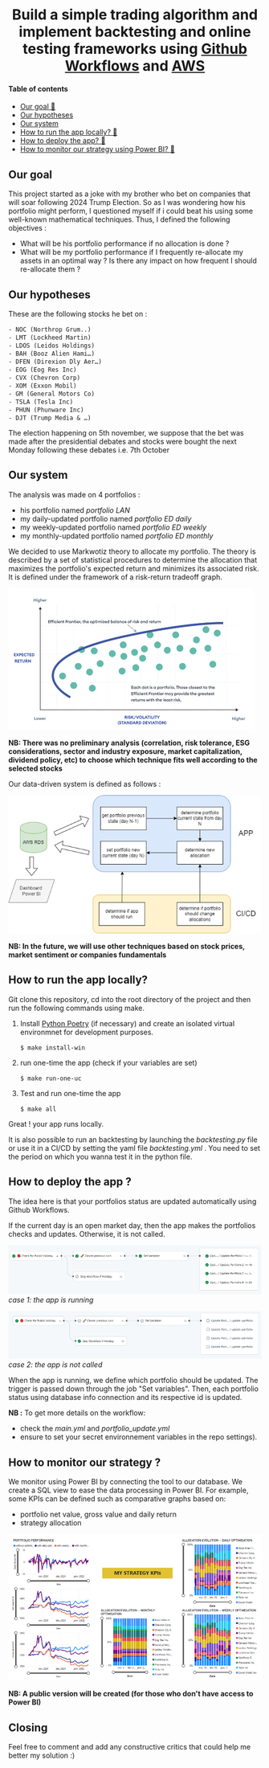<div align="center">
    <h1>Build a simple trading algorithm and implement backtesting and online testing frameworks using  <a href="https://docs.github.com/en/actions/writing-workflows">Github Workflows</a> and <a href="https://aws.amazon.com/">AWS</a></h1>

</div>

#### Table of contents
* [Our goal 🎯](#our-goal)
* [Our hypotheses  ](#our-hypotheses)
* [Our system ](#our-system)
* [How to run the app locally? 🏃](#how-to-run-the-app-locally)
* [How to deploy the app? 🚀](#how-to-deploy-the-api-to-kubernetes-with-gimlet)
* [How to monitor our strategy using Power BI? 🔎](#how-to-monitor-our-strategy-with-power-bi)


## Our goal

This project started as a joke with my brother who bet on companies that will soar following 2024 Trump Election. So as I was wondering how his portfolio might perform, I questioned myself if i could beat his using some well-known mathematical techniques. Thus, I defined the following objectives :

- What will be his portfolio performance if no allocation is done ?
- What will be my portfolio performance if I frequently re-allocate my assets in an optimal way  ? Is there any impact on how frequent I should re-allocate them ?

## Our hypotheses
These are the following stocks he bet on :

	- NOC (Northrop Grum..)
	- LMT (Lockheed Martin)
	- LDOS (Leidos Holdings)
	- BAH (Booz Alien Hami…)
	- DFEN (Direxion Dly Aer…)
	- EOG (Eog Res Inc)
	- CVX (Chevron Corp)
	- XOM (Exxon Mobil)
	- GM (General Motors Co)
	- TSLA (Tesla Inc)
	- PHUN (Phunware Inc)
    - DJT (Trump Media & …)

The election happening on 5th november, we suppose that the bet was made after the presidential debates and stocks were bought the next Monday following these debates i.e. 7th October 

## Our system
The analysis was made on 4 portfolios :
- his portfolio named *portfolio LAN*
- my daily-updated portfolio named *portfolio ED daily*
- my weekly-updated portfolio named *portfolio ED weekly*
- my monthly-updated portfolio named *portfolio ED monthly*

We decided to use Markwotiz theory to allocate my portfolio. The theory is described by a set of statistical procedures to determine the allocation that maximizes the portfolio's expected return and minimizes its associated risk. It is defined under the framework of a risk-return tradeoff graph. 

![](images/efficient-frontier.PNG)

**NB: There was no preliminary analysis (correlation, risk tolerance, ESG considerations, sector and industry exposure, market capitalization, dividend policy, etc) to choose which technique fits well according to the selected stocks**

Our data-driven system is defined as follows :

![](images/system.png)

**NB: In the future, we will use other techniques based on stock prices, market sentiment or companies fundamentals**

## How to run the app locally?

Git clone this repository, cd into the root directory of the project and then run the following commands using make.

1. Install [Python Poetry](https://python-poetry.org/docs/#installation) (if necessary)
and create an isolated virtual environmnet for development purposes.
    ```
    $ make install-win
    ```

2. run one-time the app (check if your variables are set) 
    ```
    $ make run-one-uc
    ```

3. Test and run one-time the app 
    ```
    $ make all
    ```
Great ! your app runs locally. 

It is also possible to run an backtesting by launching the *backtesting.py* file or use it in a CI/CD by setting the yaml file *backtesting.yml* . You need to set the period on which you wanna test it in the python file.

## How to deploy the app ?

The idea here is that your portfolios status are updated automatically using Github Workflows. 

If the current day is an open market day, then the app makes the portfolios checks and updates. Otherwise, it is not called.

![](images/functional_workflow.PNG)
*case 1: the app is running*

![](images/skipped_workflow.PNG)
*case 2: the app is not called*

When the app is running, we define which portfolio should be updated. The trigger is passed down through the job "Set variables". Then, each portfolio status using database info connection and its respective id is updated.

**NB :** To get more details on the workflow:  
- check the *main.yml* and *portfolio_update.yml*
- ensure to set your secret environnement variables in the repo settings).


## How to monitor our strategy ?
We monitor using Power BI by connecting the tool to our database. We create a SQL view to ease the data processing in Power BI. For example, some KPIs can be defined such as comparative graphs based on: 
- portfolio net value, gross value and daily return 
- strategy allocation 

![](images/kpi.PNG)

**NB: A public version will be created (for those who don't have access to Power BI)**


## Closing
Feel free to comment and add any constructive critics that could help me better my solution :)
